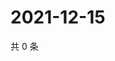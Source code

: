# 2021-12-15

共 0 条

<!-- BEGIN WEIBO -->
<!-- 最后更新时间 Wed Dec 15 2021 22:00:53 GMT+0800 (China Standard Time) -->

<!-- END WEIBO -->
